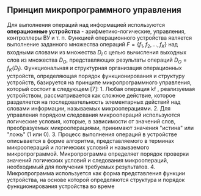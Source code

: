 ## Принцип микропрограммного управления
Для выполнения операций над информацией используются **операционные устройства** - арифметико-логические, управления, контроллеры ВУ и т. п. Функцией операционного устройства является выполнение заданного множества операций $F=\{f_1,f_2,...,f_K\}$ над входными словами из множества $D_I$ с целью вычисления выходных слов из множества $D_O$, представляющих результаты операций $D_O=f_K(D_I)$. Функциональная и структурная организация операционных устройств, определяющая порядок функционирования и структуру устройств, базируется на принципе микропрограммного управления, который состоит в следующем [7]: 1. Любая операция kf , реализуемая устройством, рассматривается как сложное действие, которое разделяется на последовательность элементарных действий над словами информации, называемых микрооперациями. 2. Для управления порядком следования микроопераций используются логические условия, которые, в зависимости от значений слов, преобразуемых микрооперациями, принимают значения "истина" или "ложь" (1 или 0). 3. Процесс выполнения операций в устройстве описывается в форме алгоритма, представляемого в терминах микроопераций и логических условий и называемого микропрограммой. Микропрограмма определяет порядок проверки значений логических условий и следования микроопераций, необходимый для получения требуемых результатов. 4. Микропрограмма используется как форма представления функции устройства, на основе которой определяются структура и порядок функционирования устройства во време